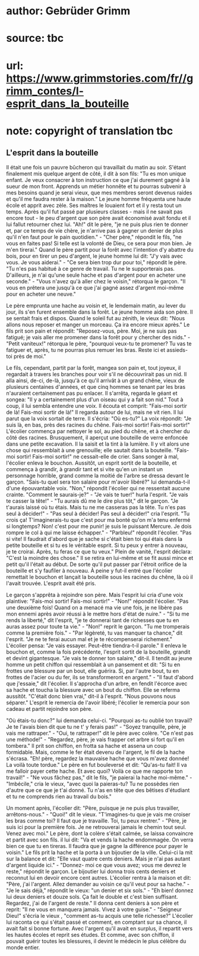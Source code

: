 # author: Gebrüder Grimm
# source: tbc
# url: https://www.grimmstories.com/fr//grimm_contes/l-esprit_dans_la_bouteille
# note: copyright of translation tbc

## L'esprit dans la bouteille 

Il était une fois un pauvre bûcheron qui travaillait du matin au soir.
S'étant finalement mis quelque argent de côté, il dit à son fils: "Tu
es mon unique enfant. Je veux consacrer à ton instruction ce que j'ai
durement gagné à la sueur de mon front. Apprends un métier honnête et tu
pourras subvenir à mes besoins quand je serai vieux, que mes membres
seront devenus raides et qu'il me faudra rester à la maison." Le jeune
homme fréquenta une haute école et apprit avec zèle. Ses maîtres le
louaient fort et il y resta tout un temps. Après qu'il fut passé par
plusieurs classes - mais il ne savait pas encore tout - le peu d'argent
que son père avait économisé avait fondu et il lui fallut retourner chez
lui. "Ah!" dit le père, "je ne puis plus rien te donner et, par ce
temps de vie chère, je n'arrive pas à gagner un denier de plus qu'il
n'en faut pour le pain quotidien." - "Cher père," répondit le fils,
"ne vous en faites pas! Si telle est la volonté de Dieu, ce sera pour
mon bien. Je m'en tirerai." Quand le père partit pour la forêt avec
l'intention d'y abattre du bois, pour en tirer un peu d'argent, le
jeune homme lui dit: "J'y vais avec vous. Je vous aiderai." - "Ce
sera bien trop dur pour toi," répondit le père. "Tu n'es pas habitué
à ce genre de travail. Tu ne le supporterais pas. D'ailleurs, je n'ai
qu'une seule hache et pas d'argent pour en acheter une seconde." -
"Vous n'avez qu'à aller chez le voisin," rétorqua le garçon. "Il
vous en prêtera une jusqu'à ce que j'ai gagné assez d'argent moi-même
pour en acheter une neuve."

Le père emprunta une hache au voisin et, le lendemain matin, au lever du
jour, ils s'en furent ensemble dans la forêt. Le jeune homme aida son
père. Il se sentait frais et dispos. Quand le soleil fut au zénith, le
vieux dit: "Nous allons nous reposer et manger un morceau. Ça ira
encore mieux après." Le fils prit son pain et répondit: "Reposez-vous,
père. Moi, je ne suis pas fatigué; je vais aller me promener dans la
forêt pour y chercher des nids." - "Petit vaniteux!" rétorqua le
père, "pourquoi veux-tu te promener? Tu vas te fatiguer et, après, tu
ne pourras plus remuer les bras. Reste ici et assieds-toi près de moi."

Le fils, cependant, partit par la forêt, mangea son pain et, tout
joyeux, il regardait à travers les branches pour voir s'il ne
découvrirait pas un nid. Il alla ainsi, de-ci, de-là, jusqu'à ce qu'il
arrivât à un grand chêne, vieux de plusieurs centaines d'années, et que
cinq hommes se tenant par les bras n'auraient certainement pas pu
enlacer. Il s'arrêta, regarda le géant et songea: "Il y a certainement
plus d'un oiseau qui y a fait son nid." Tout à coup, il lui sembla
entendre une voix. Il écouta et comprit: "Fais-moi sortir de là!
Fais-moi sortir de là!" Il regarda autour de lui, mais ne vit rien. Il
lui parut que la voix sortait de terre. Il s'écria: "Où es-tu?" La
voix répondit: "Je suis là, en bas, près des racines du chêne. Fais-moi
sortir! Fais-moi sortir!" L'écolier commença par nettoyer le sol, au
pied du chêne, et à chercher du côté des racines. Brusquement, il
aperçut une bouteille de verre enfoncée dans une petite excavation. Il
la saisit et la tint à la lumière. Il y vit alors une chose qui
ressemblait à une grenouille; elle sautait dans la bouteille. "Fais-moi
sortir! Fais-moi sortir!" ne cessait-elle de crier. Sans songer à mal,
l'écolier enleva le bouchon. Aussitôt, un esprit sortit de la
bouteille, et commença à grandir, à grandir tant et si vite qu'en un
instant un personnage horrible, grand comme la moitié de l'arbre se
dressa devant le garçon. "Sais-tu quel sera ton salaire pour m'avoir
libéré?" lui demanda-t-il d'une épouvantable voix. "Non," répondit
l'écolier qui ne ressentait aucune crainte. "Comment le
saurais-je?" - "Je vais te tuer!" hurla l'esprit. "Je vais te
casser la tête!" - "Tu aurais dû me le dire plus tôt," dit le garçon.
"Je t'aurais laissé où tu étais. Mais tu ne me casseras pas la tête.
Tu n'es pas seul à décider!" - "Pas seul à décider! Pas seul à
décider!" cria l'esprit. "Tu crois ça! T'imaginerais-tu que c'est
pour ma bonté qu'on m'a tenu enfermé si longtemps? Non! c'est pour me
punir! je suis le puissant Mercure. Je dois rompre le col à qui me
laisse échapper." - "Parbleu!" répondit l'écolier. "Pas si vite! Il
faudrait d'abord que je sache si c'était bien toi qui étais dans la
petite bouteille et si tu es le véritable esprit. Si tu peux y entrer à
nouveau, je te croirai. Après, tu feras ce que tu veux." Plein de
vanité, l'esprit déclara: "C'est la moindre des chose." Il se retira
en lui-même et se fit aussi mince et petit qu'il l'était au début. De
sorte qu'il put passer par l'étroit orifice de la bouteille et s'y
faufiler à nouveau. À peine y fut-il entré que l'écolier remettait le
bouchon et lançait la bouteille sous les racines du chêne, là où il
l'avait trouvée. L'esprit avait été pris.

Le garçon s'apprêta à rejoindre son père. Mais l'esprit lui cria
d'une voix plaintive: "Fais-moi sortir! Fais-moi sortir!" - "Non!"
répondit l'écolier. "Pas une deuxième fois! Quand on a menacé ma vie
une fois, je ne libère pas mon ennemi après avoir réussi à le mettre
hors d'état de nuire." - "Si tu me rends la liberté," dit l'esprit,
"je te donnerai tant de richesses que tu en auras assez pour toute ta
vie." - "Non!" reprit le garçon. "Tu me tromperais comme la première
fois." - "Par légèreté, tu vas manquer ta chance," dit l'esprit.
"Je ne te ferai aucun mal et je te récompenserai richement."
L'écolier pensa: "Je vais essayer. Peut-être tiendra-t-il parole." Il
enleva le bouchon et, comme la fois précédente, l'esprit sortit de la
bouteille, grandit et devint gigantesque. "Je vais te donner ton
salaire," dit-il. Il tendit au jeune homme un petit chiffon qui
ressemblait à un pansement et dit: "Si tu en frottes une blessure par
un bout, elle guérira. Si, par l'autre bout, tu en frottes de l'acier
ou du fer, ils se transformeront en argent." - "Il faut d'abord que
j'essaie," dit l'écolier. Il s'approcha d'un arbre, en fendit
l'écorce avec sa hache et toucha la blessure avec un bout du chiffon.
Elle se referma aussitôt. "C'était donc bien vrai," dit-il à
l'esprit. "Nous pouvons nous séparer." L'esprit le remercia de
l'avoir libéré; l'écolier le remercia pour son cadeau et partit
rejoindre son père.

"Où étais-tu donc?" lui demanda celui-ci. "Pourquoi as-tu oublié ton
travail? Je te l'avais bien dit que tu ne t' y ferais pas!" - "Soyez
tranquille, père, je vais me rattraper." - "Oui, te rattraper!" dit
le père avec colère. "Ce n'est pas une méthode!" - "Regardez, père,
je vais frapper cet arbre si fort qu'il en tombera." Il prit son
chiffon, en frotta sa hache et assena un coup formidable. Mais, comme le
fer était devenu de l'argent, le fil de la hache s'écrasa. "Eh! père,
regardez la mauvaise hache que vous m'avez donnée! La voilà toute
tordue." Le père en fut bouleversé et dit: "Qu'as-tu fait! Il va me
falloir payer cette hache. Et avec quoi? Voilà ce que me rapporte ton
travail!" - "Ne vous fâchez pas," dit le fils, "je paierai la hache
moi-même." - "Imbécile," cria le vieux, "avec quoi la paieras-tu? Tu
ne possèdes rien d'autre que ce que je t'ai donné. Tu n'as en tête
que des bêtises d'étudiant et tu ne comprends rien au travail du
bois."

Un moment après, l'écolier dit: "Père, puisque je ne puis plus
travailler, arrêtons-nous." - "Quoi!" dit le vieux. "T'imagines-tu
que je vais me croiser les bras comme toi? Il faut que je travaille.
Toi, tu peux rentrer." - "Père, je suis ici pour la première fois. Je
ne retrouverai jamais le chemin tout seul. Venez avec moi." Le père,
dont la colère s'était calmée, se laissa convaincre et partit avec son
fils. il lui dit: "Va et vends la hache endommagée. On verra bien ce
que tu en tireras. Il faudra que je gagne la différence pour payer le
voisin." Le fils prit la hache et la porta à un bijoutier de la ville.
Celui-ci la mit sur la balance et dit: "Elle vaut quatre cents deniers.
Mais je n'ai pas autant d'argent liquide ici." - "Donnez- moi ce que
vous avez; vous me devrez le reste," répondit le garçon. Le bijoutier
lui donna trois cents deniers et reconnut lui en devoir encore cent
autres. L'écolier rentra à la maison et dit: "Père, j'ai l'argent.
Allez demander au voisin ce qu'il veut pour sa hache." - "Je le sais
déjà," répondit le vieux: "un denier et six sols." - "Eh bien!
donnez lui deux deniers et douze sols. Ça fait le double et c'est bien
suffisant. Regardez, j'ai de l'argent de reste." Il donna cent
deniers à son père et reprit: "Il ne vous en manquera jamais. Vivez à
votre guise." - "Seigneur Dieu!" s'écria le vieux , "comment as-tu
acquis une telle richesse?" L'écolier lui raconta ce qui s'était
passé et comment, en comptant sur sa chance, il avait fait si bonne
fortune. Avec l'argent qu'il avait en surplus, il repartit vers les
hautes écoles et reprit ses études. Et comme, avec son chiffon, il
pouvait guérir toutes les blessures, il devint le médecin le plus
célèbre du monde entier.
